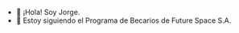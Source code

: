 - 👋 ¡Hola! Soy Jorge.
- 🌱 Estoy siguiendo el Programa de Becarios de Future Space S.A. 

<!---
jlazaroFS/jlazaroFS is a ✨ special ✨ repository because its `README.md` (this file) appears on your GitHub profile.
You can click the Preview link to take a look at your changes.
--->
